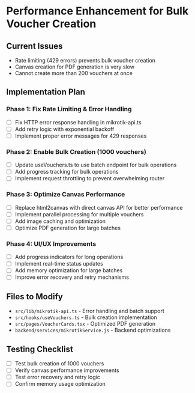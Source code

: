 # Performance Enhancement for Bulk Voucher Creation

## Current Issues
- Rate limiting (429 errors) prevents bulk voucher creation
- Canvas creation for PDF generation is very slow
- Cannot create more than 200 vouchers at once

## Implementation Plan

### Phase 1: Fix Rate Limiting & Error Handling
- [ ] Fix HTTP error response handling in mikrotik-api.ts
- [ ] Add retry logic with exponential backoff
- [ ] Implement proper error messages for 429 responses

### Phase 2: Enable Bulk Creation (1000 vouchers)
- [ ] Update useVouchers.ts to use batch endpoint for bulk operations
- [ ] Add progress tracking for bulk operations
- [ ] Implement request throttling to prevent overwhelming router

### Phase 3: Optimize Canvas Performance
- [ ] Replace html2canvas with direct canvas API for better performance
- [ ] Implement parallel processing for multiple vouchers
- [ ] Add image caching and optimization
- [ ] Optimize PDF generation for large batches

### Phase 4: UI/UX Improvements
- [ ] Add progress indicators for long operations
- [ ] Implement real-time status updates
- [ ] Add memory optimization for large batches
- [ ] Improve error recovery and retry mechanisms

## Files to Modify
- `src/lib/mikrotik-api.ts` - Error handling and batch support
- `src/hooks/useVouchers.ts` - Bulk creation implementation
- `src/pages/VoucherCards.tsx` - Optimized PDF generation
- `backend/services/mikrotikService.js` - Backend optimizations

## Testing Checklist
- [ ] Test bulk creation of 1000 vouchers
- [ ] Verify canvas performance improvements
- [ ] Test error recovery and retry logic
- [ ] Confirm memory usage optimization
